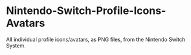 # Nintendo-Switch-Profile-Icons-Avatars
All individual profile icons/avatars, as PNG files, from the Nintendo Switch System.
